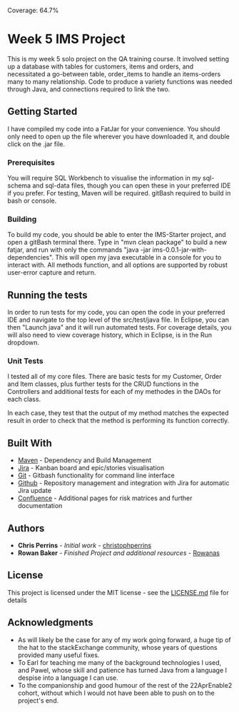 Coverage: 64.7%
# Week 5 IMS Project

This is my week 5 solo project on the QA training course. It involved setting up a database with tables for customers, items and orders, and necessitated a go-between table, order_items to handle an items-orders many to many relationship. Code to produce a variety functions was needed through Java, and connections required to link the two.

## Getting Started

I have compiled my code into a FatJar for your convenience. You should only need to open up the file wherever you have downloaded it, and double click on the .jar file.

### Prerequisites

You will require SQL Workbench to visualise the information in my sql-schema and sql-data files, though you can open these in your preferred IDE if you prefer. For testing, Maven will be required. gitBash required to build in bash or console.

### Building

To build my code, you should be able to enter the IMS-Starter project, and open a gitBash terminal there. Type in "mvn clean package" to build a new fatjar, and run with only the commands "java -jar ims-0.0.1-jar-with-dependencies".  This will open my java executable in a console for you to interact with. All methods function, and all options are supported by robust user-error capture and return.

## Running the tests

In order to run tests for my code, you can open the code in your preferred IDE and navigate to the top level of the src/test/java file. In Eclipse, you can then "Launch java" and it will run automated tests. For coverage details, you will also need to view coverage history, which in Eclipse, is in the Run dropdown.

### Unit Tests 

I tested all of my core files. There are basic tests for my Customer, Order and Item classes, plus further tests for the CRUD functions in the Controllers and additional tests for each of my methodes in the DAOs for each class.

In each case, they test that the output of my method matches the expected result in order to check that the method is performing its function correctly.

## Built With

* [Maven](https://maven.apache.org/) - Dependency and Build Management
* [Jira](https://atlassian.net/jira/) - Kanban board and epic/stories visualisation
* [Git](https://gitforwindows.org/) - Gitbash functionality for command line interface
* [Github](https://github.com/) - Repository management and integration with Jira for automatic Jira update
* [Confluence](https://rowanatwork.atlassian.net/wiki/spaces/~62751f6c7dd556006afefebc/pages/196609/Week+5+Project+Risk+Matrix) - Additional pages for risk matrices and further documentation

## Authors

* **Chris Perrins** - *Initial work* - [christophperrins](https://github.com/christophperrins)
* **Rowan Baker** - *Finished Project and additional resources* - [Rowanas](https://github.com/Rowanas)

## License

This project is licensed under the MIT license - see the [LICENSE.md](LICENSE.md) file for details 

## Acknowledgments

* As will likely be the case for any of my work going forward, a huge tip of the hat to the stackExchange community, whose years of questions provided many useful fixes.
* To Earl for teaching me many of the background technologies I used, and Pawel, whose skill and patience has turned Java from a language I despise into a language I can use.
* To the companionship and good humour of the rest of the 22AprEnable2 cohort, without which I would not have been able to push on to the project's end.
